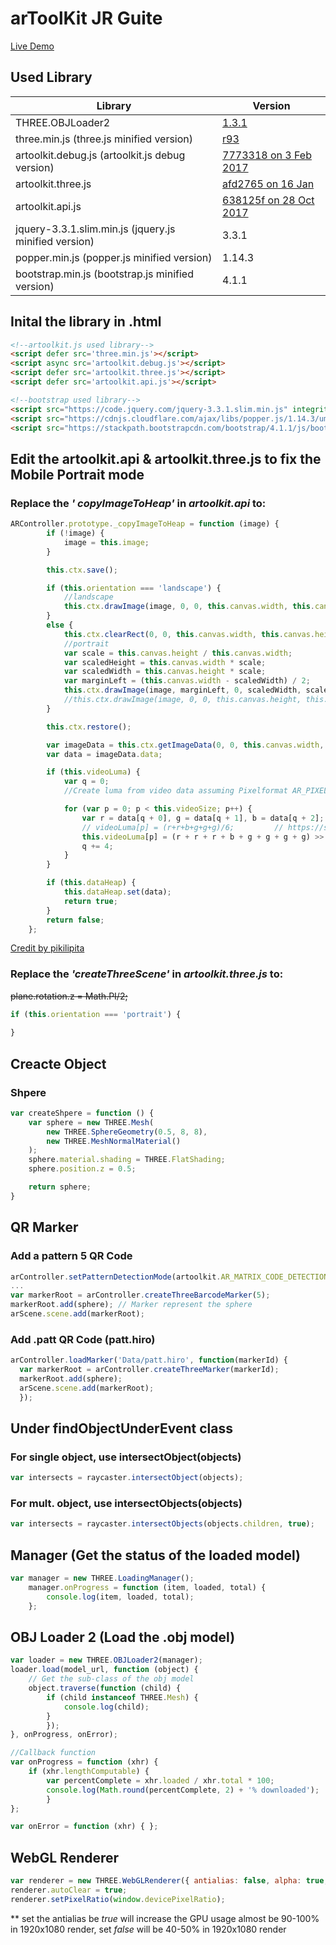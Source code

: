 # arToolKit JR Guite
[Live Demo](https://andyhokk.github.io/arJS/dist)

## Used Library
| Library  | Version |
| ------------- | ------------- |
| THREE.OBJLoader2 | [1.3.1](https://github.com/mrdoob/three.js/blob/67f24d0d2dc72b375c1eddc2aa05c2624da71ab0/examples/js/loaders/OBJLoader2.js)  |
| three.min.js (three.js minified version)  | [r93](https://github.com/mrdoob/three.js/blob/1300607b1471fd7148cf35169c3eaaa15b44a9d0/build/three.min.js)  |
| artoolkit.debug.js (artoolkit.js debug version)  | [7773318  on 3 Feb 2017](https://github.com/artoolkit/jsartoolkit5/blob/77733182a4c519b8e683cbf246a22920d94f3deb/build/artoolkit.debug.js)  |
| artoolkit.three.js | [afd2765 on 16 Jan](https://github.com/artoolkitx/jsartoolkit5/blob/afd27655c3c3868fc79d579aa2e0898b2981e191/js/artoolkit.three.js) |
| artoolkit.api.js | [638125f  on 28 Oct 2017](https://github.com/artoolkit/jsartoolkit5/blob/638125fc40eae53793e34bb97ce66799aae85801/js/artoolkit.api.js) |
| jquery-3.3.1.slim.min.js (jquery.js minified version) | 3.3.1 |
| popper.min.js (popper.js minified version) | 1.14.3 |
| bootstrap.min.js (bootstrap.js minified version) | 4.1.1 |

## Inital the library in .html
```html
<!--artoolkit.js used library-->
<script defer src='three.min.js'></script>
<script async src='artoolkit.debug.js'></script>
<script defer src='artoolkit.three.js'></script>
<script defer src='artoolkit.api.js'></script>

<!--bootstrap used library-->
<script src="https://code.jquery.com/jquery-3.3.1.slim.min.js" integrity="sha384-q8i/X+965DzO0rT7abK41JStQIAqVgRVzpbzo5smXKp4YfRvH+8abtTE1Pi6jizo" crossorigin="anonymous"></script>
<script src="https://cdnjs.cloudflare.com/ajax/libs/popper.js/1.14.3/umd/popper.min.js" integrity="sha384-ZMP7rVo3mIykV+2+9J3UJ46jBk0WLaUAdn689aCwoqbBJiSnjAK/l8WvCWPIPm49" crossorigin="anonymous"></script>
<script src="https://stackpath.bootstrapcdn.com/bootstrap/4.1.1/js/bootstrap.min.js" integrity="sha384-smHYKdLADwkXOn1EmN1qk/HfnUcbVRZyYmZ4qpPea6sjB/pTJ0euyQp0Mk8ck+5T" crossorigin="anonymous"></script>
```

## Edit the artoolkit.api & artoolkit.three.js to fix the Mobile Portrait mode
### Replace the _' copyImageToHeap'_ in _artoolkit.api_ to:
```javascript
ARController.prototype._copyImageToHeap = function (image) {
        if (!image) {
            image = this.image;
        }

        this.ctx.save();

        if (this.orientation === 'landscape') {
            //landscape
            this.ctx.drawImage(image, 0, 0, this.canvas.width, this.canvas.height); // draw video
        }
        else {
            this.ctx.clearRect(0, 0, this.canvas.width, this.canvas.height);
            //portrait
            var scale = this.canvas.height / this.canvas.width;
            var scaledHeight = this.canvas.width * scale;
            var scaledWidth = this.canvas.height * scale;
            var marginLeft = (this.canvas.width - scaledWidth) / 2;
            this.ctx.drawImage(image, marginLeft, 0, scaledWidth, scaledHeight); // draw video
            //this.ctx.drawImage(image, 0, 0, this.canvas.height, this.canvas.width);
        }

        this.ctx.restore();

        var imageData = this.ctx.getImageData(0, 0, this.canvas.width, this.canvas.height);
        var data = imageData.data;

        if (this.videoLuma) {
            var q = 0;
            //Create luma from video data assuming Pixelformat AR_PIXEL_FORMAT_RGBA (ARToolKitJS.cpp L: 43)

            for (var p = 0; p < this.videoSize; p++) {
                var r = data[q + 0], g = data[q + 1], b = data[q + 2];
                // videoLuma[p] = (r+r+b+g+g+g)/6;         // https://stackoverflow.com/a/596241/5843642
                this.videoLuma[p] = (r + r + r + b + g + g + g + g) >> 3;
                q += 4;
            }
        }

        if (this.dataHeap) {
            this.dataHeap.set(data);
            return true;
        }
        return false;
    };
```
[Credit by pikilipita](https://github.com/pikilipita/AR.js/blob/703e1082bd3e36bfebb175f3985053126594ddbb/three.js/vendor/jsartoolkit5/js/artoolkit.api.js)
### Replace the _'createThreeScene'_ in _artoolkit.three.js_ to:
~~plane.rotation.z = Math.PI/2;~~
```javascript
if (this.orientation === 'portrait') {
	
}
```

## Creacte Object
### Shpere
```javascript
var createShpere = function () {
	var sphere = new THREE.Mesh(
		new THREE.SphereGeometry(0.5, 8, 8),
		new THREE.MeshNormalMaterial()
	);
	sphere.material.shading = THREE.FlatShading;
	sphere.position.z = 0.5;

	return sphere;
}
```
## QR Marker
### Add a pattern 5 QR Code
```javascript
arController.setPatternDetectionMode(artoolkit.AR_MATRIX_CODE_DETECTION);
...
var markerRoot = arController.createThreeBarcodeMarker(5);
markerRoot.add(sphere); // Marker represent the sphere
arScene.scene.add(markerRoot);
```
### Add .patt QR Code (patt.hiro)
```javascript
arController.loadMarker('Data/patt.hiro', function(markerId) {
  var markerRoot = arController.createThreeMarker(markerId);
  markerRoot.add(sphere);
  arScene.scene.add(markerRoot);
  });
```

## Under findObjectUnderEvent class
### For single object, use intersectObject(objects)
```javascript
var intersects = raycaster.intersectObject(objects);
```
### For mult. object, use intersectObjects(objects)
```javascript
var intersects = raycaster.intersectObjects(objects.children, true);
```

## Manager (Get the status of the loaded model)
```javascript
var manager = new THREE.LoadingManager();
    manager.onProgress = function (item, loaded, total) {
        console.log(item, loaded, total);
    };
```

## OBJ Loader 2 (Load the .obj model)
```javascript
var loader = new THREE.OBJLoader2(manager);
loader.load(model_url, function (object) {
	// Get the sub-class of the obj model
	object.traverse(function (child) {
		if (child instanceof THREE.Mesh) {
			console.log(child);
		}
        });
}, onProgress, onError);

//Callback function
var onProgress = function (xhr) {
	if (xhr.lengthComputable) {
		var percentComplete = xhr.loaded / xhr.total * 100;
		console.log(Math.round(percentComplete, 2) + '% downloaded');
        }
};

var onError = function (xhr) { };
```
## WebGL Renderer
```javascript
var renderer = new THREE.WebGLRenderer({ antialias: false, alpha: true, powerPreference: 'low-power' });
renderer.autoClear = true;
renderer.setPixelRatio(window.devicePixelRatio);
```
** set the antialias be *true* will increase the GPU usage almost be 90-100% in 1920x1080 render, set *false* will be 40-50% in 1920x1080 render
